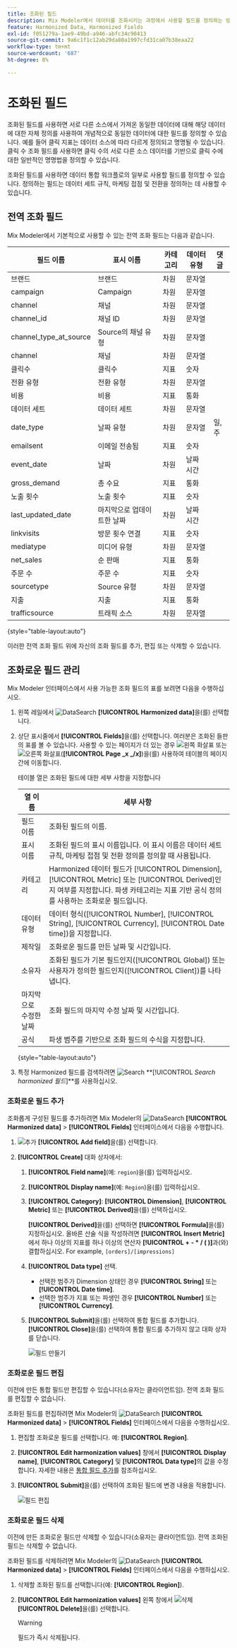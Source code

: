 ```yaml
---
title: 조화된 필드
description: Mix Modeler에서 데이터를 조화시키는 과정에서 사용할 필드를 정의하는 방법에 대해 알아봅니다.
feature: Harmonized Data, Harmonized Fields
exl-id: f051279a-1ae9-49bd-a946-abfc34c90413
source-git-commit: 9a6c1f1c12ab29da80a1997cfd31ca07b38eaa22
workflow-type: tm+mt
source-wordcount: '687'
ht-degree: 8%

---
```


# 조화된 필드

조화된 필드를 사용하면 서로 다른 소스에서 가져온 동일한 데이터에 대해 해당 데이터에 대한 자체 정의를 사용하여 개념적으로 동일한 데이터에 대한 필드를 정의할 수 있습니다. 예를 들어 클릭 지표는 데이터 소스에 따라 다르게 정의되고 명명될 수 있습니다. 클릭 수 조화 필드를 사용하면 클릭 수의 서로 다른 소스 데이터를 기반으로 클릭 수에 대한 일반적인 명명법을 정의할 수 있습니다.

조화된 필드를 사용하면 데이터 통합 워크플로의 일부로 사용할 필드를 정의할 수 있습니다. 정의하는 필드는 데이터 세트 규칙, 마케팅 접점 및 전환을 정의하는 데 사용할 수 있습니다.

## 전역 조화 필드

Mix Modeler에서 기본적으로 사용할 수 있는 전역 조화 필드는 다음과 같습니다.


| 필드 이름 | 표시 이름 | 카테고리 | 데이터 유형 | 댓글 |
| ---------------------- | ---------------------- | --------- | --------- | --------- |
| 브랜드 | 브랜드 | 차원 | 문자열 |           |
| campaign | Campaign | 차원 | 문자열 |           |
| channel | 채널 | 차원 | 문자열 |           |
| channel_id | 채널 ID | 차원 | 문자열 |           |
| channel_type_at_source | Source의 채널 유형 | 차원 | 문자열 |           |
| channel | 채널 | 차원 | 문자열 |           |
| 클릭수 | 클릭수 | 지표 | 숫자 |           |
| 전환 유형 | 전환 유형 | 차원 | 문자열 |           |
| 비용 | 비용 | 지표 | 통화 |           |
| 데이터 세트 | 데이터 세트 | 차원 | 문자열 |           |
| date_type | 날짜 유형 | 차원 | 문자열 | 일, 주 |
| emailsent | 이메일 전송됨 | 지표 | 숫자 |           |
| event_date | 날짜 | 차원 | 날짜 시간 |           |
| gross_demand | 총 수요 | 지표 | 통화 |           |
| 노출 횟수 | 노출 횟수 | 지표 | 숫자 |           |
| last_updated_date | 마지막으로 업데이트한 날짜 | 차원 | 날짜 시간 |           |
| linkvisits | 방문 횟수 연결 | 지표 | 숫자 |           |
| mediatype | 미디어 유형 | 차원 | 문자열 |           |
| net_sales | 순 판매 | 지표 | 통화 |           |
| 주문 수 | 주문 수 | 지표 | 숫자 |           |
| sourcetype | Source 유형 | 차원 | 문자열 |           |
| 지출 | 지출 | 지표 | 통화 |           |
| trafficsource | 트래픽 소스 | 차원 | 문자열 |           |

{style="table-layout:auto"}

이러한 전역 조화 필드 위에 자신의 조화 필드를 추가, 편집 또는 삭제할 수 있습니다.

## 조화로운 필드 관리

Mix Modeler 인터페이스에서 사용 가능한 조화 필드의 표를 보려면 다음을 수행하십시오.

1. 왼쪽 레일에서 ![DataSearch](/help/assets/icons/DataCheck.svg) **[!UICONTROL Harmonized data]**&#x200B;을(를) 선택합니다.

1. 상단 표시줄에서 **[!UICONTROL Fields]**&#x200B;을(를) 선택합니다. 여러분은 조화된 들판의 표를 볼 수 있습니다. 사용할 수 있는 페이지가 더 있는 경우 ![왼쪽 화살표](/help/assets/icons/ChevronLeft.svg) 또는 ![오른쪽 화살표](/help/assets/icons/ChevronRight.svg)(**[!UICONTROL Page _x _/_x_]**)을(를) 사용하여 테이블의 페이지 간에 이동합니다.

   테이블 열은 조화된 필드에 대한 세부 사항을 지정합니다

   | 열 이름 | 세부 사항 |
   | ---------------------- | ----------|
   | 필드 이름 | 조화된 필드의 이름. |
   | 표시 이름 | 조화된 필드의 표시 이름입니다. 이 표시 이름은 데이터 세트 규칙, 마케팅 접점 및 전환 정의를 정의할 때 사용됩니다. |
   | 카테고리 | Harmonized 데이터 필드가 [!UICONTROL Dimension], [!UICONTROL Metric] 또는 [!UICONTROL Derived]인지 여부를 지정합니다. 파생 카테고리는 지표 기반 공식 정의를 사용하는 조화로운 필드입니다. |
   | 데이터 유형 | 데이터 형식([!UICONTROL Number], [!UICONTROL String], [!UICONTROL Currency], [!UICONTROL Date time])을 지정합니다. |
   | 제작일 | 조화로운 필드를 만든 날짜 및 시간입니다. |
   | 소유자 | 조화된 필드가 기본 필드인지([!UICONTROL Global]) 또는 사용자가 정의한 필드인지([!UICONTROL Client])를 나타냅니다. |
   | 마지막으로 수정한 날짜 | 조화 필드의 마지막 수정 날짜 및 시간입니다. |
   | 공식 | 파생 범주를 기반으로 조화 필드의 수식을 지정합니다. |

   {style="table-layout:auto"}

1. 특정 Harmonized 필드를 검색하려면 ![Search](/help/assets/icons/Search.svg) **[!UICONTROL *Search harmonized 필드&#x200B;*]**를 사용하십시오.


### 조화로운 필드 추가

조화롭게 구성된 필드를 추가하려면 Mix Modeler의 ![DataSearch](/help/assets/icons/DataCheck.svg) **[!UICONTROL Harmonized data]** > **[!UICONTROL Fields]** 인터페이스에서 다음을 수행합니다.

1. ![추가](/help/assets/icons/AddCircle.svg) **[!UICONTROL Add field]**&#x200B;을(를) 선택합니다.

1. **[!UICONTROL Create]** 대화 상자에서:

   1. **[!UICONTROL Field name]**(예: `region`)을(를) 입력하십시오.
   1. **[!UICONTROL Display name]**(예: `Region`)을(를) 입력하십시오.
   1. **[!UICONTROL Category]**: **[!UICONTROL Dimension]**, **[!UICONTROL Metric]** 또는 **[!UICONTROL Derived]**&#x200B;을(를) 선택하십시오.

      **[!UICONTROL Derived]**&#x200B;을(를) 선택하면 **[!UICONTROL Formula]**&#x200B;을(를) 지정하십시오. 올바른 산술 식을 작성하려면 **[!UICONTROL Insert Metric]**&#x200B;에서 하나 이상의 지표를 하나 이상의 연산자 **[!UICONTROL + - * / ( )]**&#x200B;과(와) 결합하십시오. For example, `[orders]/[impressions]`

   1. **[!UICONTROL Data type]** 선택.

      - 선택한 범주가 Dimension 상태인 경우 **[!UICONTROL String]** 또는 **[!UICONTROL Date time]**.
      - 선택한 범주가 지표 또는 파생인 경우 **[!UICONTROL Number]** 또는 **[!UICONTROL Currency]**.

   1. **[!UICONTROL Submit]**&#x200B;을(를) 선택하여 통합 필드를 추가합니다. **[!UICONTROL Close]**&#x200B;을(를) 선택하여 통합 필드를 추가하지 않고 대화 상자를 닫습니다.

      ![필드 만들기](/help/assets/create-field.png)


### 조화로운 필드 편집

이전에 만든 통합 필드만 편집할 수 있습니다(소유자는 클라이언트임). 전역 조화 필드를 편집할 수 없습니다.

조화된 필드를 편집하려면 Mix Modeler의 ![DataSearch](/help/assets/icons/DataCheck.svg) **[!UICONTROL Harmonized data]** > **[!UICONTROL Fields]** 인터페이스에서 다음을 수행하십시오.

1. 편집할 조화로운 필드를 선택합니다. 예: **[!UICONTROL Region]**.

1. **[!UICONTROL Edit harmonization values]** 창에서 **[!UICONTROL Display name]**, **[!UICONTROL Category]** 및 **[!UICONTROL Data type]**&#x200B;의 값을 수정합니다. 자세한 내용은 [통합 필드 추가](#add-a-harmonized-field)를 참조하십시오.

1. **[!UICONTROL Submit]**&#x200B;을(를) 선택하여 조화된 필드에 변경 내용을 적용합니다.

   ![필드 편집](/help/assets/edit-field.png)

### 조화로운 필드 삭제

이전에 만든 조화로운 필드만 삭제할 수 있습니다(소유자는 클라이언트임). 전역 조화된 필드는 삭제할 수 없습니다.

조화된 필드를 삭제하려면 Mix Modeler의 ![DataSearch](/help/assets/icons/DataCheck.svg) **[!UICONTROL Harmonized data]** > **[!UICONTROL Fields]** 인터페이스에서 다음을 수행하십시오.

1. 삭제할 조화된 필드를 선택합니다(예: **[!UICONTROL Region]**).

1. **[!UICONTROL Edit harmonization values]** 왼쪽 창에서 ![삭제](/help/assets/icons/Delete.svg) **[!UICONTROL Delete]**&#x200B;을(를) 선택합니다.

   >[!WARNING]
   >
   >   필드가 즉시 삭제됩니다.

